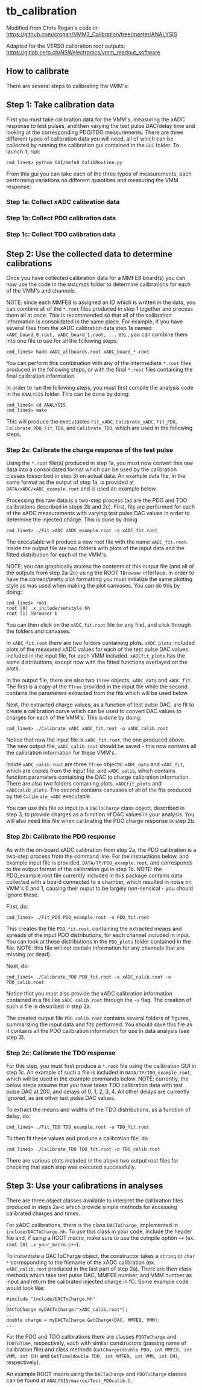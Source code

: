 # tb_calibration

Modified from Chris Rogan's code in:
https://github.com/crogan/VMM2_Calibration/tree/master/ANALYSIS

Adapted for the VERSO calibration root outputs:
https://gitlab.cern.ch/NSWelectronics/vmm_readout_software

## How to calibrate ##

There are several steps to calibrating the VMM's:

## Step 1: Take calibration data

First you must take calibration data for the VMM's, measuring the xADC
response to test pulses, and then varying the test pulse DAC/delay
time and looking at the corresponding PDO/TDO measurements. There are
three different types of calibration data you will need, all of which
can be collected by running the calibration gui contained in the `GUI`
folder. To launch it, run:

	cmd_line$> python GUI/mmfe8_CalibRoutine.py

From this gui you can take each of the three types of measurements,
each performing variations on different quantities and measuring the
VMM response:

### Step 1a: Collect xADC calibration data

### Step 1b: Collect PDO calibration data

### Step 1c: Collect TDO calibration data

## Step 2: Use the collected data to determine calibrations

Once you have collected calibration data for a MMFE8 board(s) you can
now use the code in the `ANALYSIS` folder to determine calibrations
for each of the VMM's and channels.

NOTE: since each MMFE8 is assigned
an ID which is written in the data, you can combine all of the
`*.root` files produced in step 1 together and process them all at
once. This is recommended so that all of the calibration information
is consolidated in the same place. For example, if you have several
files from the xADC calibration data step 1a named `xADC_board_0.root,
xADC_board_1.root, ...` etc., you can combine them into one file to
use for all the following steps:

	cmd_line$> hadd xADC_allboards.root xADC_board_*.root

You can perform this combination with any of the intermediate `*.root`
files produced in the following steps, or with the final `*.root`
files containing the final calibration information.

In order to run the following steps, you must first compile the
analysis code in the `ANALYSIS` folder. This can be done by doing:

	cmd_line$> cd ANALYSIS
	cmd_line$> make

This will produce the executables `Fit_xADC`, `Calibrate_xADC`,
`Fit_PDO`, `Calibrate_PDO`, `Fit_TDO`, and `Calibrate_TDO`, which
are used in the following steps.

### Step 2a: Calibrate the charge response of the test pulse

Using the `*.root` file(s) produced in step 1a, you must now convert
this raw data into a consolidated format which can be used by the
calibration classes (described in step 3) on actual data. An example
data file, in the same format as the output of step 1a, is provided at
`DATA/xADC/xADC_example.root` and is used an example below.

Processing this raw data is a two-step process (as are the PDO and TDO
calibrations described in steps 2b and 2c). First, fits are performed
for each of the xADC measurements with varying test pulse DAC values
in order to determine the injected charge. This is done by doing

	cmd_line$> ./Fit_xADC xADC_example.root -o xADC_fit.root

The executable will produce a new root file with the name
`xADC_fit.root`. Inside the output file are two folders with plots of
the input data and the fitted distribution for each of the
VMM's.

NOTE: you can graphically access the contents of this output
file (and all of the outputs from step 2a-2c) using the ROOT
`TBrowser` inferface. In order to have the correct/pretty plot
formatting you must initialize the same plotting style as was used
when making the plot canvases. You can do this by doing:

	cmd_line$> root
	root [0] .x include/setstyle.hh
	root [1] TBrowser b

You can then click on the `xADC_fit.root` file (or any file), and
click through the folders and canvases.

In `xADC_fit.root` there are two folders containing plots. `xADC_plots`
included plots of the measured xADC values for each of the test pulse
DAC values included in the input file, for each VMM
included. `xADCfit_plots` has the same distributions, except now with
the fitted functions overlayed on the plots.

In the output file, there are also two `TTree` objects, `xADC_data`
and `xADC_fit`. The first is a copy of the `TTree` provided in the
input file while the second contains the parameters extracted from the
fits which will be used below.

Next, the extracted charge values, as a function of test pulse DAC,
are fit to create a calibration curve which can be used to convert DAC values
to charges for each of the VMM's. This is done by doing:

	cmd_line$> ./Calibrate_xADC xADC_fit.root -o xADC_calib.root

Notice that now the input file is `xADC_fit.root`, the one produced
above. The new output file, `xADC_calib.root` should be saved - this
now contains all the calibration information for these VMM's.

Inside `xADC_calib.root` are three `TTree` objects: `xADC_data`
and `xADC_fit`, which are copies from the input file, and
`xADC_calib`, which contains function parameters containing the DAC to
charge calibration information. There are also two folders containing
plots, `xADCfit_plots` and `xADCcalib_plots`. The second contains
canvases of all of the fits produced by the `Calibrate_xADC`
executable.

You can use this file as input to a `DACToCharge` class object,
described in step 3, to provide charges as a function of DAC values in
your analysis. You will also need this file when calibrating the PDO
charge response in step 2b.

### Step 2b: Calibrate the PDO response

As with the on-board xADC calibration from step 2a, the PDO
calibration is a two-step process from the command line. For the
instructions below, and example input file is provided, 
`DATA/TP/PDO_example.root`, and corresponds to the output format of
the calibration gui in step 1b. NOTE: the PDO_example.root file
currently included in this package contains data collected with a
board connected to a chamber, which resulted in noise on VMM's 0 and
1, causing their ouput to be largely non-sensical - you should ignore these.

First, do:

	cmd_line$> ./Fit_PDO PDO_example.root -o PDO_fit.root

This creates the file `PDO_fit.root`, containing the extracted means
and spreads of the input PDO distributions, for each channel included
in input. You can look at these distributions in the `PDO_plots`
folder contained in the file. NOTE: this file will not contain
information for any channels that are missing (or dead).

Next, do:

	cmd_line$> ./Calibrate_PDO PDO_fit.root -x xADC_calib.root -o
    PDO_calib.root

Notice that you must also provide the xADC calibration information
contained in a file like `xADC_calib.root` through the `-x` flag. The
creation of such a file is described in step 2a.

The created output file `PDO_calib.root` contains several folders of
figures, summarizing the input data and fits performed. You should
save this file as it contains all the PDO calibration information for
use in data analysis (see step 3). 

### Step 2c: Calibrate the TDO response

For this step, you must first produce a `*.root` file using the
calibration GUI in step 1c. An example of such a file is included in
`DATA/TP/TDO_example.root`, which will be used in the example commands
below. NOTE: currently, the below steps assume that you have taken TDO
calibration data with test pulse DAC at 200, and delays of 0, 1, 2,
3, 4. All other delays are currently ignored, as are other test pulse
DAC values.

To extract the means and widths of the TDO distributions, as a
function of delay, do:

	cmd_line$> ./Fit_TDO TDO_example.root -o TDO_fit.root

To then fit these values and produce a calibration file, do

	cmd_line$> ./Calibrate_TDO TDO_fit.root -o TDO_calib.root

There are various plots included in the above two output root files
for checking that each step was executed successfully.

## Step 3: Use your calibrations in analyses

There are three object classes available to interpret the calibration
files produced in steps 2a-c which provide simple methods for
accessing calibrated charges and times.

For xADC calibrations, there is the class `DACToCharge`, implemented
in `include/DACToCharge.hh`. To use this class in your code, include
the header file and, if using a ROOT macro, make sure to use the
compile option `++` (ex. `root [0] .x your_macro.C++`).

To instantiate a DACToCharge object, the constructor takes a `string`
or `char *` corresponding to the filename of the xADC calibration
(ex. `xADC_calib.root` produced in the last part of step 2a). There
are then class methods which take test pulse DAC, MMFE8 number, and
VMM number as input and return the calibrated injected charge in
fC. Some example code would look like:

	#include "include/DACToCharge.hh"
	...
	DACToCharge myDACToCharge("xADC_calib.root");
	...
	double charge = myDACToCharge.GetCharge(DAC, MMFE8, VMM);
	...

For the PDO and TDO calibrations there are classes `PDOToCharge` and
`TDOToTime`, respectively, each with similar constructors (passing
name of calibration file) and class methods (`GetCharge(double PDO,
int MMFE8, int VMM, int CH)` and `GetTime(double TDO,
int MMFE8, int VMM, int CH)`, respectively).

An example ROOT macro using the `DACToCharge` and `PDOToCharge`
classes can be found at `ANALYSIS/macros/Test_PDOcalib.C`.
